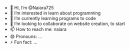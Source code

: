 - 👋 Hi, I’m @Naiara725
- 👀 I’m interested in learn about programming
- 🌱 I’m currently learning programs to code
- 💞️ I’m looking to collaborate on website creation, to start
- 📫 How to reach me: naiara
- 😄 Pronouns: ...
- ⚡ Fun fact: ...

<!---
Naiara725/Naiara725 is a ✨ special ✨ repository because its `README.md` (this file) appears on your GitHub profile.
You can click the Preview link to take a look at your changes.
--->
